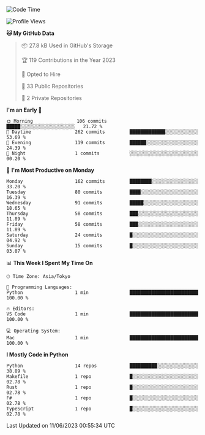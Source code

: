 <!--START_SECTION:waka-->
![Code Time](http://img.shields.io/badge/Code%20Time-680%20hrs%2030%20mins-blue)

![Profile Views](http://img.shields.io/badge/Profile%20Views-0-blue)

**🐱 My GitHub Data** 

> 📦 27.8 kB Used in GitHub's Storage 
 > 
> 🏆 119 Contributions in the Year 2023
 > 
> 💼 Opted to Hire
 > 
> 📜 33 Public Repositories 
 > 
> 🔑 2 Private Repositories 
 > 
**I'm an Early 🐤** 

```text
🌞 Morning                106 commits         █████░░░░░░░░░░░░░░░░░░░░   21.72 % 
🌆 Daytime                262 commits         █████████████░░░░░░░░░░░░   53.69 % 
🌃 Evening                119 commits         ██████░░░░░░░░░░░░░░░░░░░   24.39 % 
🌙 Night                  1 commits           ░░░░░░░░░░░░░░░░░░░░░░░░░   00.20 % 
```
📅 **I'm Most Productive on Monday** 

```text
Monday                   162 commits         ████████░░░░░░░░░░░░░░░░░   33.20 % 
Tuesday                  80 commits          ████░░░░░░░░░░░░░░░░░░░░░   16.39 % 
Wednesday                91 commits          █████░░░░░░░░░░░░░░░░░░░░   18.65 % 
Thursday                 58 commits          ███░░░░░░░░░░░░░░░░░░░░░░   11.89 % 
Friday                   58 commits          ███░░░░░░░░░░░░░░░░░░░░░░   11.89 % 
Saturday                 24 commits          █░░░░░░░░░░░░░░░░░░░░░░░░   04.92 % 
Sunday                   15 commits          █░░░░░░░░░░░░░░░░░░░░░░░░   03.07 % 
```


📊 **This Week I Spent My Time On** 

```text
🕑︎ Time Zone: Asia/Tokyo

💬 Programming Languages: 
Python                   1 min               █████████████████████████   100.00 % 

🔥 Editors: 
VS Code                  1 min               █████████████████████████   100.00 % 

💻 Operating System: 
Mac                      1 min               █████████████████████████   100.00 % 
```

**I Mostly Code in Python** 

```text
Python                   14 repos            ██████████░░░░░░░░░░░░░░░   38.89 % 
Makefile                 1 repo              █░░░░░░░░░░░░░░░░░░░░░░░░   02.78 % 
Rust                     1 repo              █░░░░░░░░░░░░░░░░░░░░░░░░   02.78 % 
F#                       1 repo              █░░░░░░░░░░░░░░░░░░░░░░░░   02.78 % 
TypeScript               1 repo              █░░░░░░░░░░░░░░░░░░░░░░░░   02.78 % 
```




 Last Updated on 11/06/2023 00:55:34 UTC
<!--END_SECTION:waka-->
